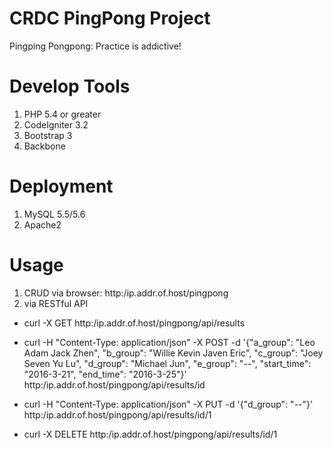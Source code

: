 # CRDC PingPong Project
Pingping Pongpong: Practice is addictive!

# Develop Tools
1. PHP 5.4 or greater
2. CodeIgniter 3.2
3. Bootstrap 3
4. Backbone

# Deployment
1. MySQL 5.5/5.6
2. Apache2   

# Usage
1. CRUD via browser: http:/ip.addr.of.host/pingpong
2. via RESTful API
  * curl -X GET http:/ip.addr.of.host/pingpong/api/results   

  * curl -H "Content-Type: application/json" -X POST -d '{"a_group": "Leo Adam Jack Zhen", "b_group": "Willie Kevin Javen Eric", "c_group": "Joey Seven Yu Lu", "d_group": "Michael Jun", "e_group": "--", "start_time": "2016-3-21", "end_time": "2016-3-25"}' http:/ip.addr.of.host/pingpong/api/results/id  

  * curl -H "Content-Type: application/json" -X PUT -d '{"d_group": "--"}' http:/ip.addr.of.host/pingpong/api/results/id/1  

  * curl -X DELETE http:/ip.addr.of.host/pingpong/api/results/id/1